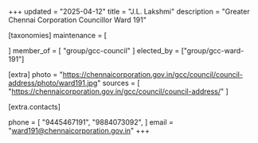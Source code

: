 +++
updated = "2025-04-12"
title = "J.L. Lakshmi"
description = "Greater Chennai Corporation Councillor Ward 191"

[taxonomies]
maintenance = [

]
member_of = [
    "group/gcc-council"
]
elected_by = ["group/gcc-ward-191"]

[extra]
photo = "https://chennaicorporation.gov.in/gcc/council/council-address/photo/ward191.jpg"
sources = [
    "https://chennaicorporation.gov.in/gcc/council/council-address/"
]

[extra.contacts]

phone = [
    "9445467191",
    "9884073092",
    ]
email = "ward191@chennaicorporation.gov.in"
+++